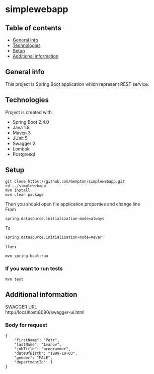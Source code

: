 # simplewebapp

## Table of contents

* [General info](#general-info)
* [Technologies](#technologies)
* [Setup](#setup)
* [Additional information](#additional-information)

## General info
This project is Spring Boot application which represent REST service.

## Technologies
Project is created with:
* Spring Boot 2.4.0
* Java 1.8
* Maven 3
* JUnit 5
* Swagger 2
* Lombok
* Postgresql

## Setup
```
git clone https://github.com/Gempton/simplewebapp.git
cd ../simplewebapp
mvn install
mvn clean package
```
Then you should open file application.properties and change line <br />
From
```
spring.datasource.initialization-mode=always
```
To
```
spring.datasource.initialization-mode=never
```
Then
```
mvn spring-boot:run
```
### If you want to run tests
```
mvn test
```

## Additional information
SWAGGER URL <br />
http://localhost:8080/swagger-ui.html

### Body for request
```
{
    "firstName": "Petr",
    "lastName": "Ivanov",
    "jobTitle": "programmer",
    "dateOfBirth": "1999-10-03",
    "gender": "MALE",
    "departmentId": 1
}
```
